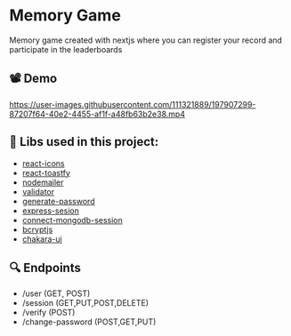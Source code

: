 # Memory Game


Memory game created with nextjs where you can register your record and participate in the leaderboards
## 📽️ Demo 
https://user-images.githubusercontent.com/111321889/197907299-87207f64-40e2-4455-af1f-a48fb63b2e38.mp4

## 🔨 Libs used in this project:
 - [react-icons](https://www.npmjs.com/package/react-icons)
 - [react-toastfy](https://www.npmjs.com/package/react-toastfy)
 - [nodemailer](https://www.npmjs.com/package/nodemailer)
  - [validator](https://www.npmjs.com/package/react-hot-toast)
  - [generate-password](https://www.npmjs.com/package/generate-password)
  -   [express-sesion](https://www.npmjs.com/package/express-sesion)
  - [connect-mongodb-session](https://www.npmjs.com/connect-mongodb-session)
  - [bcryptjs](https://www.npmjs.com/package/bcryptjs)
  - [chakara-ui](https://www.npmjs.com/package/@chakra-ui/react)

  ## 🔍 Endpoints
  - /user (GET, POST)
  - /session (GET,PUT,POST,DELETE)
  - /verify (POST)
  - /change-password (POST,GET,PUT)




